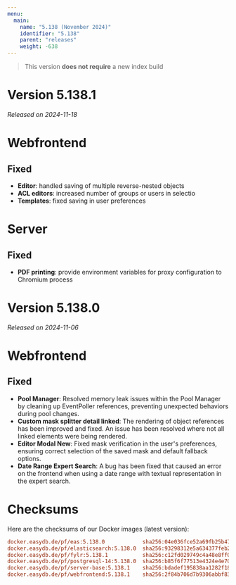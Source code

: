 ```yaml
---
menu:
  main:
    name: "5.138 (November 2024)"
    identifier: "5.138"
    parent: "releases"
    weight: -638
---
```


> This version **does not require** a new index build

# Version 5.138.1

*Released on 2024-11-18*

# Webfrontend

## Fixed

* **Editor**: handled saving of multiple reverse-nested objects
* **ACL editors**: increased number of groups or users in selectio
* **Templates**: fixed saving in user preferences

# Server

## Fixed

* **PDF printing**: provide environment variables for proxy configuration to Chromium process

# Version 5.138.0

*Released on 2024-11-06*

# Webfrontend

## Fixed

- **Pool Manager**: Resolved memory leak issues within the Pool Manager by cleaning up EventPoller references, preventing unexpected behaviors during pool changes.
- **Custom mask splitter detail linked**: The rendering of object references has been improved and fixed. An issue has been resolved where not all linked elements were being rendered.
- **Editor Modal New**: Fixed mask verification in the user's preferences, ensuring correct selection of the saved mask and default fallback options.
- **Date Range Expert Search**: A bug has been fixed that caused an error on the frontend when using a date range with textual representation in the expert search.

# Checksums

Here are the checksums of our Docker images (latest version):

```ini
docker.easydb.de/pf/eas:5.138.0            sha256:04e036fce52a69fb25b47736e100126dc9401ac1f049a61feb422a0df4e61b79
docker.easydb.de/pf/elasticsearch:5.138.0  sha256:93298312e5a634377feb2db6a4ae77e13c392bed9a3533532b7012c7f32711c4
docker.easydb.de/pf/fylr:5.138.1           sha256:c12fd029749c4a48e8ff056a02730ed229217c3ecf6e16c55f0622257c3ea856
docker.easydb.de/pf/postgresql-14:5.138.0  sha256:b85f6f77513e4324e4e70fb76c6d03d18612ec90d8715a6f6642ac3fa3930bfc
docker.easydb.de/pf/server-base:5.138.1    sha256:bdadef195838aa1282f18b67ea8d7ea12d264680be7ee9d0404064d1ae3086b1
docker.easydb.de/pf/webfrontend:5.138.1    sha256:2f84b706d7b9306abbf836dcb1ac4f481d21028920fce1f5955c43b2dcb493a5
```
